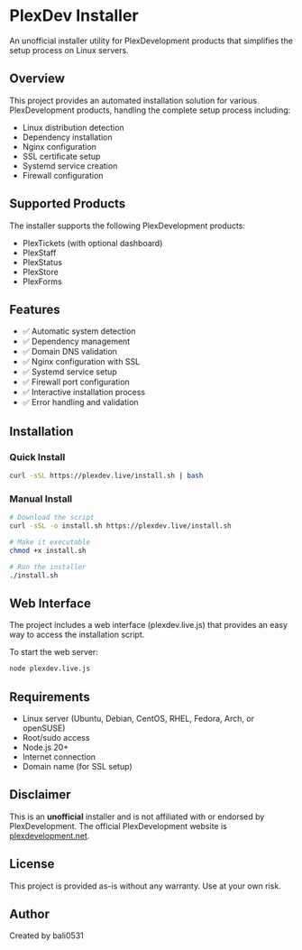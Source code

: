# PlexDev Installer

An unofficial installer utility for PlexDevelopment products that simplifies the setup process on Linux servers.

## Overview

This project provides an automated installation solution for various PlexDevelopment products, handling the complete setup process including:

- Linux distribution detection
- Dependency installation
- Nginx configuration
- SSL certificate setup
- Systemd service creation
- Firewall configuration

## Supported Products

The installer supports the following PlexDevelopment products:

- PlexTickets (with optional dashboard)
- PlexStaff
- PlexStatus
- PlexStore
- PlexForms

## Features

- ✅ Automatic system detection
- ✅ Dependency management
- ✅ Domain DNS validation
- ✅ Nginx configuration with SSL
- ✅ Systemd service setup
- ✅ Firewall port configuration
- ✅ Interactive installation process
- ✅ Error handling and validation

## Installation

### Quick Install

```bash
curl -sSL https://plexdev.live/install.sh | bash
```

### Manual Install

```bash
# Download the script
curl -sSL -o install.sh https://plexdev.live/install.sh

# Make it executable
chmod +x install.sh

# Run the installer
./install.sh
```

## Web Interface

The project includes a web interface (plexdev.live.js) that provides an easy way to access the installation script.

To start the web server:

```bash
node plexdev.live.js
```

## Requirements

- Linux server (Ubuntu, Debian, CentOS, RHEL, Fedora, Arch, or openSUSE)
- Root/sudo access
- Node.js 20+
- Internet connection
- Domain name (for SSL setup)

## Disclaimer

This is an **unofficial** installer and is not affiliated with or endorsed by PlexDevelopment. The official PlexDevelopment website is [plexdevelopment.net](https://plexdevelopment.net).

## License

This project is provided as-is without any warranty. Use at your own risk.

## Author

Created by bali0531
